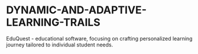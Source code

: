 # DYNAMIC-AND-ADAPTIVE-LEARNING-TRAILS
EduQuest - educational software, focusing on crafting personalized learning journey tailored to individual student needs. 

